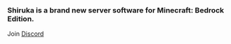### Shiruka is a brand new server software for Minecraft: Bedrock Edition.

Join [Discord](https://discord.gg/VacpRnazaS)
